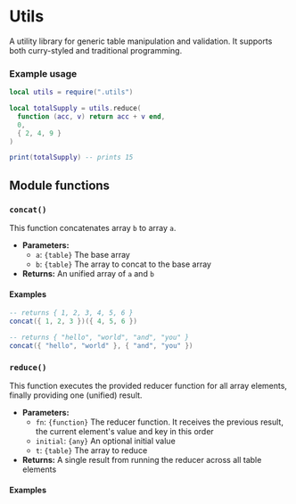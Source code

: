 # Utils

A utility library for generic table manipulation and validation. It supports both curry-styled and traditional programming.

### Example usage

```lua
local utils = require(".utils")

local totalSupply = utils.reduce(
  function (acc, v) return acc + v end,
  0,
  { 2, 4, 9 }
)

print(totalSupply) -- prints 15
```

## Module functions

### `concat()`

This function concatenates array `b` to array `a`.

- **Parameters:**
  - `a`: `{table}` The base array
  - `b`: `{table}` The array to concat to the base array
- **Returns:** An unified array of `a` and `b`

#### Examples

```lua
-- returns { 1, 2, 3, 4, 5, 6 }
concat({ 1, 2, 3 })({ 4, 5, 6 })

-- returns { "hello", "world", "and", "you" }
concat({ "hello", "world" }, { "and", "you" })
```

### `reduce()`

This function executes the provided reducer function for all array elements, finally providing one (unified) result.

- **Parameters:**
  - `fn`: `{function}` The reducer function. It receives the previous result, the current element's value and key in this order
  - `initial`: `{any}` An optional initial value
  - `t`: `{table}` The array to reduce
- **Returns:** A single result from running the reducer across all table elements

#### Examples

```lua

```
